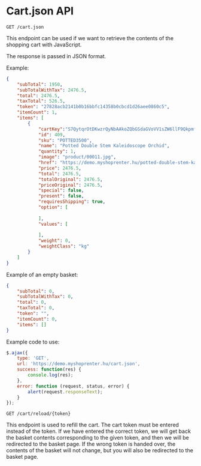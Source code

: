 # Cart.json API

```
GET /cart.json
```

This endpoint can be used if we want to retrieve the contents of the shopping cart with JavaScript.

The response is passed in JSON format.

Example:
```json
{
    "subTotal": 1950,
    "subTotalWithTax": 2476.5,
    "total": 2476.5,
    "taxTotal": 526.5,
    "token": "27828acb2141b0b16bbfc14358b0cbcd1d26aee0860c5",
    "itemCount": 1,
    "items": [
        {
            "cartKey":"S7QytqrOtDKwzrQyNbAAkoZQbGSdaGVoVV1sZW6llF9QkpmfV6wEFDKwqq6trQUA",
            "id": 409,
            "sku": "POTTED3500",
            "name": "Potted Double Stem Kaleidoscope Orchid",
            "quantity": 1,
            "image": "product/00011.jpg",
            "href": "https://demo.myshoprenter.hu/potted-double-stem-kaleidoscope-orchid-409",
            "price": 2476.5,
            "total": 2476.5,
            "totalOriginal": 2476.5,
            "priceOriginal": 2476.5,
            "special": false,
            "present": false,
            "requiresShipping": true,
            "option": [
              
            ],
            "values": [
              
            ],
            "weight": 0,
            "weightClass": "kg"
        }
    ]
}
```

Example of an empty basket:
```json
{
    "subTotal": 0,
    "subTotalWithTax": 0,
    "total": 0,
    "taxTotal": 0,
    "token": "",
    "itemCount": 0,
    "items": []
}
```

Example code to use:
```javascript
$.ajax({
    type: 'GET',
    url: 'https://demo.myshoprenter.hu/cart.json',
    success: function(res) {
        console.log(res);
    },
    error: function (request, status, error) {
        alert(request.responseText);
    }
});
```
```
GET /cart/reload/{token}
```

This endpoint is used to refill the cart.
The cart token must be entered instead of the token.
If we have entered the correct token, we will get back the basket contents corresponding to the given token, and then we will be redirected to the basket page.
If the wrong token is handed over, the contents of the basket will not change, but you will also be redirected to the basket page.
